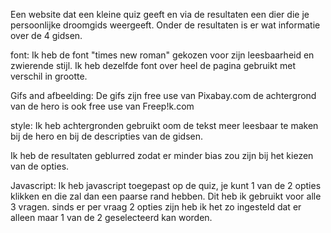 
Een website dat een kleine quiz geeft en via de resultaten een dier die je persoonlijke droomgids weergeeft.
Onder de resultaten is er wat informatie over de 4 gidsen.


font: 
Ik heb de font "times new roman" gekozen voor zijn leesbaarheid en zwierende stijl. Ik heb dezelfde font over heel de pagina gebruikt met verschil in grootte.

Gifs and afbeelding: 
De gifs zijn free use van Pixabay.com
de achtergrond van de hero is ook free use van Freep!k.com

style: 
Ik heb achtergronden gebruikt oom de tekst meer leesbaar te maken bij de hero en bij de descripties van de gidsen.

Ik heb de resultaten geblurred zodat er minder bias zou zijn bij het kiezen van de opties. 

Javascript: 
Ik heb javascript toegepast op de quiz, je kunt 1 van de 2 opties klikken en die zal dan een paarse rand hebben. 
Dit heb ik gebruikt voor alle 3 vragen.
sinds er per vraag 2 opties zijn heb ik het zo ingesteld dat er alleen maar 1 van de 2 geselecteerd kan worden.



